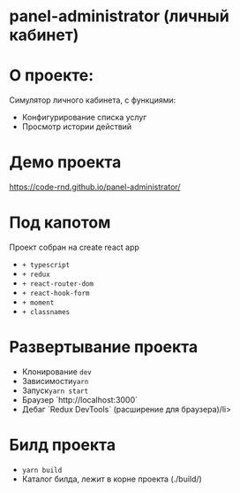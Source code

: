 # panel-administrator (личный кабинет)

# О проекте:
Симулятор личного кабинета, с функциями: <br>
<ul>
 <li>Конфигурирование списка услуг </<li>
 <li>Просмотр истории действий </<li>
</ul>

# Демо проекта
 https://code-rnd.github.io/panel-administrator/

# Под капотом
Проект собран на create react app
<ul>
  <li><code>+ typescript</code></li>
  <li><code>+ redux</code></li>
  <li><code>+ react-router-dom</code></li>
  <li><code>+ react-hook-form</code></li>
  <li><code>+ moment</code></li>
  <li><code>+ classnames</code></li>
</ul>

# Развертывание проекта
<ul>
  <li>Клонирование <code>dev</code></li>
  <li>Зависимости<code>yarn</code></li>
  <li>Запуск<code>yarn start</code></li>
  <li>Браузер `http://localhost:3000`</li>
  <li>Дебаг `Redux DevTools` (расширение для браузера)/li>
 </ul>
 
 # Билд проекта
 <ul>
  <li><code>yarn build</code></li>
  <li>Каталог билда, лежит в корне проекта (./build/)</li>
 </ul>
